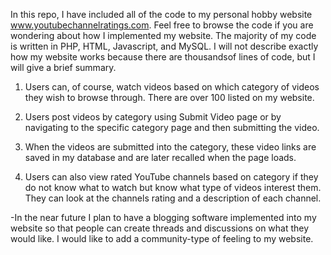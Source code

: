 In this repo, I have included all of the code to my personal hobby website www.youtubechannelratings.com.
Feel free to browse the code if you are wondering about how I implemented my website. The majority of my code
is written in PHP, HTML, Javascript, and MySQL. I will not describe exactly how my website works because there
are thousandsof lines of code, but I will give a brief summary.

1) Users can, of course, watch videos based on which category of videos they wish to browse through. There are over 100
   listed on my website.

2) Users post videos by category using Submit Video page or by navigating to the specific category page and then
   submitting the video.
   
3) When the videos are submitted into the category, these video links are saved in my database and are later recalled when
   the page loads.
   
4) Users can also view rated YouTube channels based on category if they do not know what to watch but know what type of
   videos interest them. They can look at the channels rating and a description of each channel.
   
-In the near future I plan to have a blogging software implemented into my website so that people can create threads and 
 discussions on what they would like. I would like to add a community-type of feeling to my website.
